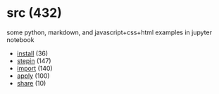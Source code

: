 # src (432)
some python, markdown, and javascript+css+html examples in jupyter notebook

+ [install](install/README.md) (36)
+ [stepin](stepin/README.md) (147)
+ [import](import/README.md) (140)
+ [apply](apply/README.md) (100)
+ [share](share/README.md) (10)
